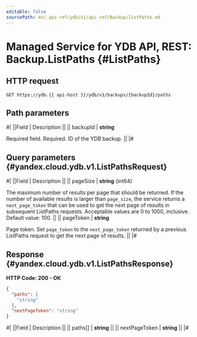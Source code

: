```yaml
---
editable: false
sourcePath: en/_api-ref/ydb/v1/api-ref/Backup/listPaths.md
---
```


# Managed Service for YDB API, REST: Backup.ListPaths {#ListPaths}

## HTTP request

```
GET https://ydb.{{ api-host }}/ydb/v1/backups/{backupId}/paths
```

## Path parameters

#|
||Field | Description ||
|| backupId | **string**

Required field. Required. ID of the YDB backup. ||
|#

## Query parameters {#yandex.cloud.ydb.v1.ListPathsRequest}

#|
||Field | Description ||
|| pageSize | **string** (int64)

The maximum number of results per page that should be returned. If the number of available
results is larger than `page_size`, the service returns a `next_page_token` that can be used
to get the next page of results in subsequent ListPaths requests.
Acceptable values are 0 to 1000, inclusive. Default value: 100. ||
|| pageToken | **string**

Page token. Set `page_token` to the `next_page_token` returned by a previous ListPaths
request to get the next page of results. ||
|#

## Response {#yandex.cloud.ydb.v1.ListPathsResponse}

**HTTP Code: 200 - OK**

```json
{
  "paths": [
    "string"
  ],
  "nextPageToken": "string"
}
```

#|
||Field | Description ||
|| paths[] | **string** ||
|| nextPageToken | **string** ||
|#